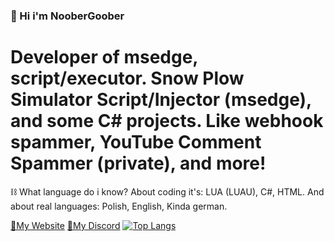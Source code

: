 ### 👋 Hi i'm NooberGoober
# Developer of msedge, script/executor. Snow Plow Simulator Script/Injector (msedge), and some C# projects. Like webhook spammer, YouTube Comment Spammer (private), and more!
⛓️ What language do i know?
About coding it's: LUA (LUAU), C#, HTML.
And about real languages: Polish, English, Kinda german. 

[📝My Website](https://msedgecontainer.github.io/)
[🔵My Discord](https://discord.gg/nP4ZVx2mfB/)
[![Top Langs](https://github-readme-stats.vercel.app/api/top-langs/?username=coolperson-sudo&langs_count=8&theme=radical)](https://github.com/anuraghazra/github-readme-stats)
